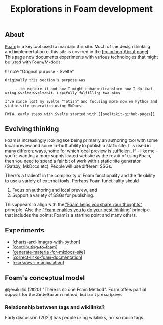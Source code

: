 ﻿---
tags:
- foam
- web-development
- colophon
title: Explorations in Foam development
type: note
---
## About

[Foam](https://foambubble.github.io/foam/) is a key tool used to maintain this site. Much of the design thinking and implementation of this site is covered in the [[colophon|About page]]. This page now documents experiments with various technologies that might be used with Foam/Mkdocs.

!!! note "Original purpose - Svelte" 

    Originally this section's purpose was 
    
        ...to explore if and how I might enhance/transform how I do that using Svelte/SvelteKit. Hopefully fulfilling two aims

    I've since lost my Svelte "fetish" and focusing more now on Python and static site generation using MkDocs.

    FWIW, early steps with Svelte started with [[sveltekit-github-pages]]

## Evolving thinking

Foam is increasingly looking like being primarily an authoring tool with some local preview and some in-built ability to publish a static site. It is used in many different ways, some for which local preview is sufficient. If - like me - you're wanting a more sophisticated website as the result of using Foam, then you need to spend a fair bit of work with a static site generator (Gatsby, MkDocs etc). People will use different SSGs.

There's a tradeoff in the complexity of Foam functionality and the flexibility to use a variety of external tools. Perhaps Foam functinality should

1. Focus on authoring and local preview, and
2. Support a variety of SSGs for publishing.

This appears to align with the ["Foam helps you share your thoughts"](https://foambubble.github.io/foam/principles#foam-helps-you-share-your-thoughts-with-the-world) principle. Also the ["Foam enables you to do your best thinking"](https://foambubble.github.io/foam/principles#foam-enables-you-to-do-your-best-thinking) principle that includes the points: Foam is a starting point and many others.

## Experiments

- [[charts-and-images-with-python]]
- [[contributing-to-foam]]
- [[generate-material-for-mkdocs-site]]
- [[correct-links-foam-docmentation]]
- [[markdown-manipulation]]

## Foam's conceptual model

@jevakillio (2020) "There is no one Foam Method". Foam offers partial support for the Zettelkasten method, but isn't prescriptive.

### Relationship between tags and wikilinks?

Early discussion (2020) has people using wikilinks, not so much tags.

[//begin]: # "Autogenerated link references for markdown compatibility"
[colophon|About page]: ../../../colophon/colophon "Colophon"
[charts-and-images-with-python]: charts-and-images-with-python "Charts and images with Python"
[contributing-to-foam]: contributing-to-foam "Contributing to Foam"
[generate-material-for-mkdocs-site]: generate-material-for-mkdocs-site "Generate material for MkDocs site"
[correct-links-foam-docmentation]: correct-links-foam-docmentation "Correct links to Foam documentation"
[markdown-manipulation]: markdown-manipulation "Markdown Manipulation"
[//end]: # "Autogenerated link references"